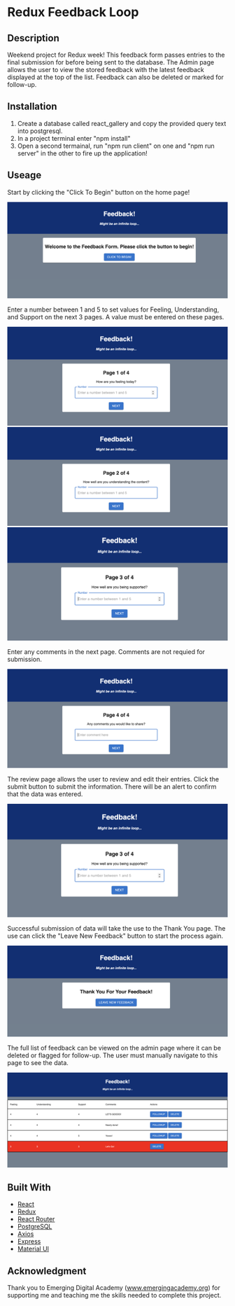 # Redux Feedback Loop

## Description
Weekend project for Redux week! This feedback form passes entries to the final submission for before being sent to the database. The Admin page allows the user to view the stored feedback with the latest feedback displayed at the top of the list. Feedback can also be deleted or marked for follow-up.

## Installation
1. Create a database called react_gallery and copy the provided query text into postgresql.
2. In a project terminal enter "npm install"
3. Open a second termainal, run "npm run client" on one and "npm run server" in the other to fire up the application!

## Useage

Start by clicking the "Click To Begin" button on the home page!

![Home Page](/screenshots/homescreen.png)

Enter a number between 1 and 5 to set values for Feeling, Understanding, and Support on the next 3 pages. A value must be entered on these pages.

![Feeling Page](/screenshots/feeling.png)
![Understanding Page](/screenshots/understanding.png)
![Support Page](/screenshots/support.png)

Enter any comments in the next page. Comments are not requied for submission.

![Comments Page](/screenshots/comments.png)

The review page allows the user to review and edit their entries. Click the submit button to submit the information. There will be an alert to confirm that the data was entered. 

![Review Page](/screenshots/support.png)

Successful submission of data will take the use to the Thank You page. The use can click the "Leave New Feedback" button to start the process again.

![Thank You Page](/screenshots/thankyou.png)

The full list of feedback can be viewed on the admin page where it can be deleted or flagged for follow-up. The user must manually navigate to this page to see the data.

![Admin Page](/screenshots/admin.png)

## Built With
- [React](https://react.dev)
- [Redux](https://react-redux.js.org/)
- [React Router](https://reactrouter.com/en/main)
- [PostgreSQL](https://www.postgresql.org/)
- [Axios](https://axios-http.com/docs/intro)
- [Express](https://expressjs.com/)
- [Material UI](https://mui.com/material-ui/getting-started/overview/)

## Acknowledgment
Thank you to Emerging Digital Academy (www.emergingacademy.org) for supporting me and teaching me the skills needed to complete this project.
